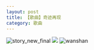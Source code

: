 ```yaml
---
layout: post
title: 【歌曲】奇迹再现
category: 歌曲
---
```

![story_new_final](http://s9mfxrgoy.hd-bkt.clouddn.com/img/story_new_final_0322.png)
![](http://s9mg30kuu.hd-bkt.clouddn.com/img/wonder-220624-1.jpg)
![wanshan](http://s9mfxrgoy.hd-bkt.clouddn.com/img/wanshan.png)